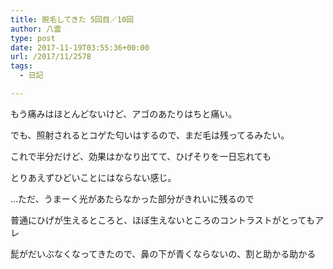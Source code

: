 ```yaml
---
title: 脱毛してきた 5回目／10回
author: 八雲
type: post
date: 2017-11-19T03:55:36+00:00
url: /2017/11/2578
tags:
  - 日記

---
```

もう痛みはほとんどないけど、アゴのあたりはちと痛い。
  
でも、照射されるとコゲた匂いはするので、まだ毛は残ってるみたい。
  
これで半分だけど、効果はかなり出てて、ひげそりを一日忘れても
  
とりあえずひどいことにはならない感じ。
  
…ただ、うまーく光があたらなかった部分がきれいに残るので
  
普通にひげが生えるところと、ほぼ生えないところのコントラストがとってもアレ

髭がだいぶなくなってきたので、鼻の下が青くならないの、割と助かる助かる
